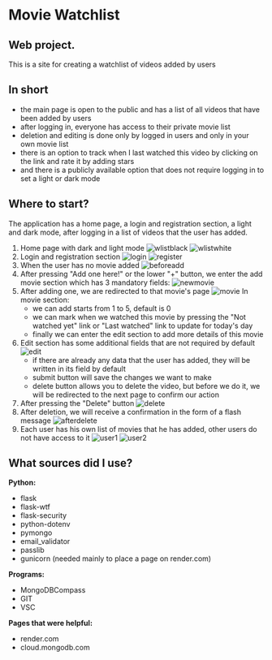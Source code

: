 # Movie Watchlist

## Web project.

This is a site for creating a watchlist of videos added by users

## In short

- the main page is open to the public and has a list of all videos that have been added by users
- after logging in, everyone has access to their private movie list
- deletion and editing is done only by logged in users and only in your own movie list
- there is an option to track when I last watched this video by clicking on the link and rate it by adding stars
- and there is a publicly available option that does not require logging in to set a light or dark mode

## Where to start?
The application has a home page, a login and registration section, a light and dark mode, after logging in a list of videos that the user has added.
1. Home page with dark and light mode
     ![wlistblack](https://user-images.githubusercontent.com/121942715/220152869-4f0f3bc4-9821-4f97-ba07-cb91d05d3985.png)
     ![wlistwhite](https://user-images.githubusercontent.com/121942715/220152820-abb5093c-2857-4e03-aebc-a325b45f207b.png)
2. Login and registration section
     ![login](https://user-images.githubusercontent.com/121942715/220154773-c04f3375-ee63-4ce7-90df-e27c06bbce59.png)
     ![register](https://user-images.githubusercontent.com/121942715/220154834-2bd2ea5d-2f88-4280-862f-215704e38403.png)
3. When the user has no movie added
     ![beforeadd](https://user-images.githubusercontent.com/121942715/220155255-e44ab0b4-46e2-4f87-8838-6c8017e22630.png)
4. After pressing "Add one here!" or the lower "+" button, we enter the add movie section which has 3 mandatory fields:
     ![newmovie](https://user-images.githubusercontent.com/121942715/220155886-eb30fb11-41e7-48a5-af86-3f973172d08c.png)
5. After adding one, we are redirected to that movie's page
     ![movie](https://user-images.githubusercontent.com/121942715/220159756-f48ba28c-76b6-46dc-89f9-1b66fcc9a203.png)
    In movie section:
    - we can add starts from 1 to 5, default is 0
    - we can mark when we watched this movie by pressing the "Not watched yet" link or "Last watched" link to update for today's day
    - finally we can enter the edit section to add more details of this movie
6. Edit section has some additional fields that are not required by default
    ![edit](https://user-images.githubusercontent.com/121942715/220161664-eb3038a6-eb14-446a-8fa3-388ce0ea55b1.png)
   - if there are already any data that the user has added, they will be written in its field by default
   - submit button will save the changes we want to make
   - delete button allows you to delete the video, but before we do it, we will be redirected to the next page to confirm our action
7. After pressing the "Delete" button
     ![delete](https://user-images.githubusercontent.com/121942715/220162901-f9e74b7e-c3bd-4160-9072-06d5f2e07bd2.png)
8. After deletion, we will receive a confirmation in the form of a flash message
     ![afterdelete](https://user-images.githubusercontent.com/121942715/220163091-6640eece-3737-4ffd-9147-b102bc3e0f59.png)
9. Each user has his own list of movies that he has added, other users do not have access to it
     ![user1](https://user-images.githubusercontent.com/121942715/220163594-d5d87845-54b2-43c7-b400-567828b9e928.png)
     ![user2](https://user-images.githubusercontent.com/121942715/220163621-e9642541-e76e-4dd2-8246-3692b357b125.png)


## What sources did I use?

**Python:**

- flask
- flask-wtf
- flask-security
- python-dotenv
- pymongo
- email_validator
- passlib
- gunicorn (needed mainly to place a page on render.com)


**Programs:**

- MongoDBCompass
- GIT
- VSC

**Pages that were helpful:**

- render.com
- cloud.mongodb.com
